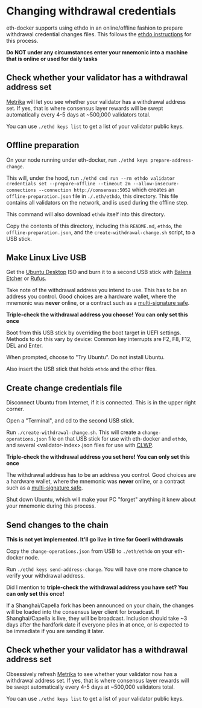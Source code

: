 # Changing withdrawal credentials

eth-docker supports using ethdo in an online/offline fashion to prepare withdrawal credential changes files.
This follows the [ethdo instructions](https://github.com/wealdtech/ethdo/blob/master/docs/changingwithdrawalcredentials.md) for this process.

**Do NOT under any circumstances enter your mnemonic into a machine that is online or used for daily tasks**

## Check whether your validator has a withdrawal address set

[Metrika](https://app.metrika.co/ethereum/dashboard/withdrawals-overview) will let you see whether your validator has a withdrawal address set.
If yes, that is where consensus layer rewards will be swept automatically every 4-5 days at ~500,000 validators total.

You can use `./ethd keys list` to get a list of your validator public keys.

## Offline preparation

On your node running under eth-docker, run `./ethd keys prepare-address-change`.

This will, under the hood, run `./ethd cmd run --rm ethdo validator credentials set --prepare-offline --timeout 2m --allow-insecure-connections --connection http://consensus:5052`
which creates an `offline-preparation.json` file in `./.eth/ethdo`, this directory. This file contains all validators on the network, and is used during the offline step.

This command will also download `ethdo` itself into this directory.

Copy the contents of this directory, including this `README.md`, `ethdo`, the `offline-preparation.json`, and the `create-withdrawal-change.sh` script, to a USB stick.

## Make Linux Live USB

Get the [Ubuntu Desktop](https://ubuntu.com/download/desktop) ISO and burn it to a second USB stick with [Balena Etcher](https://www.balena.io/etcher)
or [Rufus](https://rufus.ie/en/).

Take note of the withdrawal address you intend to use. This has to be an address you control. Good choices are a hardware wallet, where the mnemonic was
**never** online, or a contract such as a [multi-signature safe](https://app.safe.global).

**Triple-check the withdrawal address you choose! You can only set this once**

Boot from this USB stick by overriding the boot target in UEFI settings. Methods to do this vary by device: Common key interrupts are F2, F8, F12, DEL and Enter.

When prompted, choose to "Try Ubuntu". Do not install Ubuntu.

Also insert the USB stick that holds `ethdo` and the other files.

## Create change credentials file

Disconnect Ubuntu from Internet, if it is connected. This is in the upper right corner.

Open a "Terminal", and cd to the second USB stick.

Run `./create-withdrawal-change.sh`. This will create a `change-operations.json` file on that USB stick for use with eth-docker and `ethdo`, and
several \<validator-index\>.json files for use with [CLWP](https://clwp.xyz).

**Triple-check the withdrawal address you set here! You can only set this once**

The withdrawal address has to be an address you control. Good choices are a hardware wallet, where the mnemonic was
**never** online, or a contract such as a [multi-signature safe](https://app.safe.global).

Shut down Ubuntu, which will make your PC "forget" anything it knew about your mnemonic during this process.

## Send changes to the chain

**This is not yet implemented. It'll go live in time for Goerli withdrawals**

Copy the `change-operations.json` from USB to `./eth/ethdo` on your eth-docker node.

Run `./ethd keys send-address-change`. You will have one more chance to verify your withdrawal address.

Did I mention to **triple-check the withdrawal address you have set? You can only set this once!**

If a Shanghai/Capella fork has been announced on your chain, the changes will be loaded into the consensus layer client
for broadcast. If Shanghai/Capella is live, they will be broadcast. Inclusion should take ~3 days after the hardfork date if
everyone piles in at once, or is expected to be immediate if you are sending it later.

## Check whether your validator has a withdrawal address set

Obsessively refresh [Metrika](https://app.metrika.co/ethereum/dashboard/withdrawals-overview) to see whether your validator now has a withdrawal address set.
If yes, that is where consensus layer rewards will be swept automatically every 4-5 days at ~500,000 validators total.

You can use `./ethd keys list` to get a list of your validator public keys.
